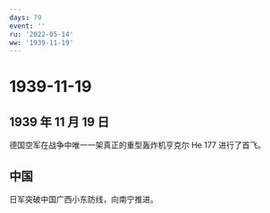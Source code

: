 ```yaml
---
days: 79
event: ''
ru: '2022-05-14'
ww: '1939-11-19'
---
```


# 1939-11-19

## 1939 年 11 月 19 日

德国空军在战争中唯一一架真正的重型轰炸机亨克尔 He 177 进行了首飞。

## 中国

日军突破中国广西小东防线，向南宁推进。